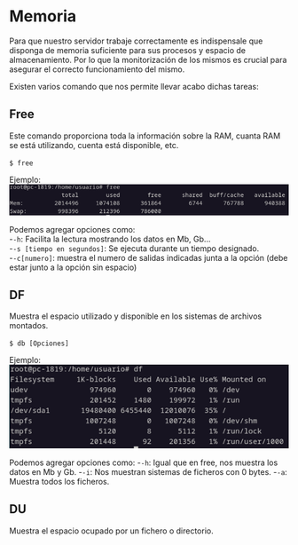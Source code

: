 # Memoria
Para que nuestro servidor trabaje correctamente es indispensale que disponga de memoria suficiente para sus procesos y espacio de almacenamiento. Por lo que la monitorización de los mismos es crucial para asegurar el correcto funcionamiento del mismo.

Existen varios comando que nos permite llevar acabo dichas tareas:

## Free
Este comando proporciona toda la información sobre la RAM, cuanta RAM se está utilizando, cuenta está disponible, etc.

`$ free`

Ejemplo:  
![free](/img/memoria/free.PNG)

Podemos agregar opciones como:  
-`-h`: Facilita la lectura mostrando los datos en Mb, Gb...  
-`-s [tiempo en segundos]`: Se ejecuta durante un tiempo designado.  
-`-c[numero]`: muestra el numero de salidas indicadas junta a la opción (debe estar junto a la opción sin espacio)

## DF
Muestra el espacio utilizado y disponible en los sistemas de archivos montados.

`$ db [Opciones]`

Ejemplo:
![df](/img/memoria/df.PNG)

Podemos agregar opciones como:
-`-h`: Igual que en free, nos muestra los datos en Mb y Gb.
-`-i`: Nos muestran sistemas de ficheros con 0 bytes.
-`-a`: Muestra todos los ficheros.

## DU
 Muestra el espacio ocupado por un fichero o directorio.
